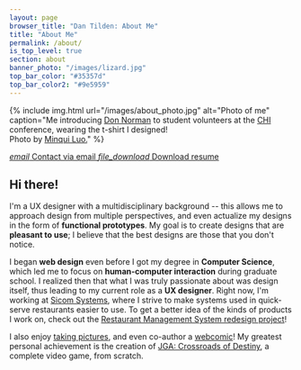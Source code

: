 ```yaml
---
layout: page
browser_title: "Dan Tilden: About Me"
title: "About Me"
permalink: /about/
is_top_level: true
section: about
banner_photo: "/images/lizard.jpg"
top_bar_color: "#35357d"
top_bar_color2: "#9e5959"
---
```


{% include img.html
  url="/images/about_photo.jpg"
  alt="Photo of me"
  caption="Me introducing <a href='http://en.wikipedia.org/wiki/Don_Norman'>Don Norman</a> to student volunteers at the <a href='http://en.wikipedia.org/wiki/Conference_on_Human_Factors_in_Computing_Systems'>CHI</a> conference, wearing the t-shirt I designed!<br />Photo by <a href='http://www.minqiluo.com/'>Minqui Luo.</a>"
%}

<div class="buttons">
  <a href="#" id="email_link">
    <i class="material-icons">email</i>
    Contact via email
  </a>
	<a href="/files/DanTilden-Resume.pdf">
    <i class="material-icons">file_download</i>
    Download resume
	</a>
</div>


## Hi there!

I'm a UX designer with a multidisciplinary background -- this allows me to approach design from multiple perspectives, and even actualize my designs in the form of **functional prototypes**. My goal is to create designs that are **pleasant to use**; I believe that the best designs are those that you don't notice.

I began **web design** even before I got my degree in **Computer Science**, which led me to focus on **human-computer interaction** during graduate school. I realized then that what I was truly passionate about was design itself, thus leading to my current role as a **UX designer**. Right now, I'm working at [Sicom Systems](http://www.sicom.com), where I strive to make systems used in quick-serve restaurants easier to use. To get a better idea of the kinds of products I work on, check out the [Restaurant Management System redesign project](/projects/restaurant_management)!

I also enjoy [taking pictures](https://www.instagram.com/freakified/), and even co-author a [webcomic](http://www.scrapinold.com/23.html)! My greatest personal achievement is the creation of [JGA: Crossroads of Destiny](/projects/jga), a complete video game, from scratch.
